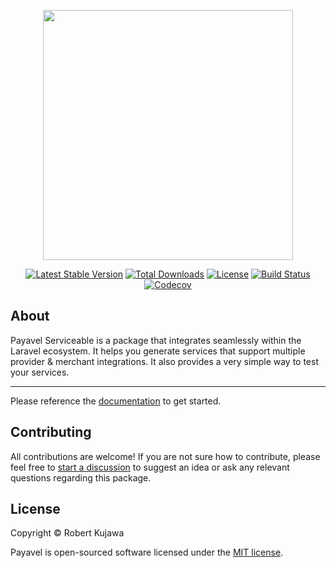 <p align="center"><a href="https://payavel.com" target="_blank"><img src="https://github.com/payavel/serviceable/assets/13485445/7fdecd04-adc1-4518-9ba3-6981b896d287" width="400"></a></p>

<p align="center">
<a href="https://packagist.org/packages/payavel/serviceable" target="_blank"><img src="https://img.shields.io/packagist/v/payavel/serviceable" alt="Latest Stable Version"></a>
<a href="https://packagist.org/packages/payavel/serviceable" target="_blank"><img src="https://img.shields.io/packagist/dt/payavel/serviceable" alt="Total Downloads"></a>
<a href="https://packagist.org/packages/payavel/serviceable" target="_blank"><img src="https://img.shields.io/packagist/l/payavel/serviceable" alt="License"></a>
<a href="https://github.com/payavel/serviceable/actions/workflows/run-tests.yml"><img src="https://github.com/payavel/serviceable/actions/workflows/run-tests.yml/badge.svg" alt="Build Status"></a>
<a href="https://codecov.io/gh/payavel/serviceable" target="_blank"><img src="https://codecov.io/github/payavel/serviceable/branch/master/graph/badge.svg?token=WHCCF8U5S9" alt="Codecov"/></a>
</p>

## About
Payavel Serviceable is a package that integrates seamlessly within the Laravel ecosystem. It helps you generate services that support multiple provider & merchant integrations. It also provides a very simple way to test your services.

---
Please reference the [documentation](https://payavel.com) to get started.
## Contributing
All contributions are welcome! If you are not sure how to contribute, please feel free to [start a discussion](https://github.com/payavel/serviceable/discussions) to suggest an idea or ask any relevant questions regarding this package.

## License

Copyright © Robert Kujawa

Payavel is open-sourced software licensed under the [MIT license](LICENSE.md).

